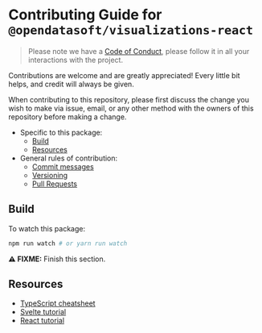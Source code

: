 # Contributing Guide for `@opendatasoft/visualizations-react`

> Please note we have a [Code of Conduct](../../CODE_OF_CONDUCT.md), please follow it in all your interactions with the project.

Contributions are welcome and are greatly appreciated! Every little bit helps, and credit will always be given.

When contributing to this repository, please first discuss the change you wish to make via issue, email, or any other method with the owners of this repository before making a change.

- Specific to this package:
  - [Build](#Build)
  - [Resources](#resources)
- General rules of contribution:
  - [Commit messages](../../CONTRIBUTING.md#commit-messages)
  - [Versioning](../../CONTRIBUTING.md#versioning)
  - [Pull Requests](../../CONTRIBUTING.md#pull-requests)

## Build

To watch this package:

```bash
npm run watch # or yarn run watch
```

**⚠️ FIXME:** Finish this section.

## Resources

- [TypeScript cheatsheet](https://devhints.io/typescript)
- [Svelte tutorial](https://svelte.dev/tutorial/basics)
- [React tutorial](https://fr.reactjs.org/tutorial/tutorial.html)

